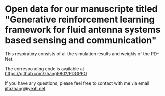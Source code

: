 # Open data for our manuscripte titled "Generative reinforcement learning framework for fluid antenna systems based sensing and communication"


This  respiratory consists of all the simulation results and weights of the PD-Net.

The corresponding code is available at https://github.com/zhang9802/PDGPPO


If you have any questions, please feel free to contact with me via email jifazhang@yeah.net
